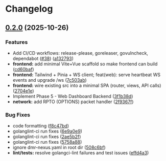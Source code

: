 # Changelog

## [0.2.0](https://github.com/dbehnke/dmr-nexus/compare/dmr-nexus-v0.1.0...dmr-nexus-v0.2.0) (2025-10-26)


### Features

* Add CI/CD workflows: release-please, goreleaser, govulncheck, dependabot ([#38](https://github.com/dbehnke/dmr-nexus/issues/38)) ([a132793](https://github.com/dbehnke/dmr-nexus/commit/a1327937c7c4dc3b5623743a34dd983b1492c22f))
* **frontend:** add minimal Vite+Vue scaffold so make frontend can build ([cd60baf](https://github.com/dbehnke/dmr-nexus/commit/cd60baf8944c8dd9cca17c9383dbaf530813ad99))
* **frontend:** Tailwind + Pinia + WS client; feat(web): serve heartbeat WS events and upgrade /ws ([7c503ab](https://github.com/dbehnke/dmr-nexus/commit/7c503ab9460c78967adff295f6f2374e2a3c03ea))
* **frontend:** wire existing src into a minimal SPA (router, views, API calls) ([2704e1e](https://github.com/dbehnke/dmr-nexus/commit/2704e1eeb5a88f37db2fc063a62f523664af2122))
* Implement Phase 5 - Web Dashboard Backend ([3f1b38d](https://github.com/dbehnke/dmr-nexus/commit/3f1b38dda56679af13a9ecb4c57c7ea2e3a58884))
* **network:** add RPTO (OPTIONS) packet handler ([2f9367f](https://github.com/dbehnke/dmr-nexus/commit/2f9367f2a10328761886459ff891a4ad3b2f5069))


### Bug Fixes

* code formatting ([f8c47bd](https://github.com/dbehnke/dmr-nexus/commit/f8c47bda43049afa9c20283b07cd0e0de2026140))
* golanglint-ci run fixes ([6e9a0e9](https://github.com/dbehnke/dmr-nexus/commit/6e9a0e92f49cb968bdbced0c739c786f517a457f))
* golanglint-ci run fixes ([2ae5b2f](https://github.com/dbehnke/dmr-nexus/commit/2ae5b2fa2f1d5c21c919dfab038364cbcef43fcc))
* golanglint-ci run fixes ([5758a88](https://github.com/dbehnke/dmr-nexus/commit/5758a8882aba222f158789c22f86f6502761844f))
* ignore dmr-nexus.yaml in root dir ([508c6bf](https://github.com/dbehnke/dmr-nexus/commit/508c6bf7be08c291532d09762d90d1c9b667822e))
* **lint/tests:** resolve golangci-lint failures and test issues ([effd4a3](https://github.com/dbehnke/dmr-nexus/commit/effd4a37d8b86cfb31d11bb23dc998fc6bcbfe22))
